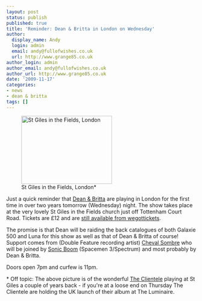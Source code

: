 ```yaml
---
layout: post
status: publish
published: true
title: 'Reminder: Dean & Britta in London on Wednesday'
author:
  display_name: Andy
  login: admin
  email: andy@fullofwishes.co.uk
  url: http://www.grange85.co.uk
author_login: admin
author_email: andy@fullofwishes.co.uk
author_url: http://www.grange85.co.uk
date: '2009-11-17'
categories:
- news
- dean & britta
tags: []
---
```

<p><figure class="caption alignright"><a href="http://www.flickr.com/photos/grange85/348320701/"><img alt="St Giles in the Fields, London" src="https://farm1.static.flickr.com/158/348320701_22eeceda81_m.jpg" title="St Giles in the Fields, London" width="240" height="180" /></a><figcaption class="caption-text">St Giles in the Fields, London*</figcaption></figure>
<p>Just a quick reminder that <a href="http://www.deanandbritta.com">Dean & Britta</a> are playing in London for the first time in over two years tomorrow (Wednesday) night. The show takes place at the very lovely St Giles in the Fields church just off Tottenham Court Road. Tickets are £12 and are <a href="http://www.wegottickets.com/event/61068">still available from wegottickets</a>.</p>
<p>The promise is that Dean will be raiding the back catalogues of both Galaxie 500 and Luna for this show as well as that of Dean & Britta of course! Support comes from (Double Feature recording artist) <a href="http://www.myspace.com/chevalsombre">Cheval Sombre</a> who will be joined by <a href="http://sonic-boom.info/">Sonic Boom</a> (Spacemen 3/Spectrum) and most probably by Dean & Britta.</p>
<p>Doors open 7pm and curfew is 11pm.</p>
<p>* Off topic: The above picture is of the wonderful <a href="http://theclientele.co.uk/">The Clientele</a> playing at St Giles a couple of years back - if you're at a loose end on Thursday The Clientele are holding the UK launch of their album at The Luminaire.</p>
